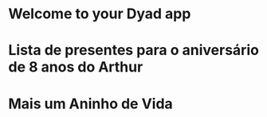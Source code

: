 # Welcome to your Dyad app
# Lista de presentes para o aniversário de 8 anos do Arthur
# Mais um Aninho de Vida
